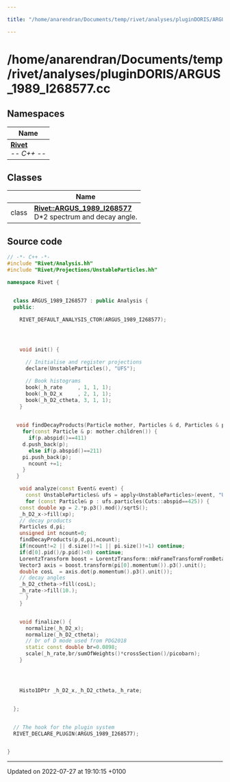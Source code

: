 ```yaml
---

title: "/home/anarendran/Documents/temp/rivet/analyses/pluginDORIS/ARGUS_1989_I268577.cc"

---
```


# /home/anarendran/Documents/temp/rivet/analyses/pluginDORIS/ARGUS_1989_I268577.cc



## Namespaces

| Name           |
| -------------- |
| **[Rivet](http://example.org/namespaces/namespacerivet/)** <br>-*- C++ -*-  |

## Classes

|                | Name           |
| -------------- | -------------- |
| class | **[Rivet::ARGUS_1989_I268577](http://example.org/classes/classrivet_1_1argus__1989__i268577/)** <br>D*2 spectrum and decay angle.  |




## Source code

```cpp
// -*- C++ -*-
#include "Rivet/Analysis.hh"
#include "Rivet/Projections/UnstableParticles.hh"

namespace Rivet {


  class ARGUS_1989_I268577 : public Analysis {
  public:

    RIVET_DEFAULT_ANALYSIS_CTOR(ARGUS_1989_I268577);




    void init() {

      // Initialise and register projections
      declare(UnstableParticles(), "UFS");

      // Book histograms
      book(_h_rate     , 1, 1, 1);
      book(_h_D2_x     , 2, 1, 1);
      book(_h_D2_ctheta, 3, 1, 1);
    }

   
   void findDecayProducts(Particle mother, Particles & d, Particles & pi,unsigned int & ncount) {
     for(const Particle & p: mother.children()) {
       if(p.abspid()==411)
     d.push_back(p);
       else if(p.abspid()==211)
     pi.push_back(p);
       ncount +=1;
     }
   }

    void analyze(const Event& event) {
      const UnstableParticles& ufs = apply<UnstableParticles>(event, "UFS");
      for (const Particle& p : ufs.particles(Cuts::abspid==425)) {
    const double xp = 2.*p.p3().mod()/sqrtS();
    _h_D2_x->fill(xp);
    // decay products
    Particles d,pi;
    unsigned int ncount=0;
    findDecayProducts(p,d,pi,ncount);
    if(ncount!=2 || d.size()!=1 || pi.size()!=1) continue;
    if(d[0].pid()/p.pid()<0) continue;
    LorentzTransform boost = LorentzTransform::mkFrameTransformFromBeta(p.momentum().betaVec());
    Vector3 axis = boost.transform(pi[0].momentum()).p3().unit();
    double cosL  = axis.dot(p.momentum().p3().unit());
    // decay angles
    _h_D2_ctheta->fill(cosL);
    _h_rate->fill(10.);
      }
    }


    void finalize() {
      normalize(_h_D2_x);
      normalize(_h_D2_ctheta);
      // br of D mode used from PDG2018
      static const double br=0.0898;
      scale(_h_rate,br/sumOfWeights()*crossSection()/picobarn);
    }




    Histo1DPtr _h_D2_x,_h_D2_ctheta,_h_rate;


  };


  // The hook for the plugin system
  RIVET_DECLARE_PLUGIN(ARGUS_1989_I268577);


}
```


-------------------------------

Updated on 2022-07-27 at 19:10:15 +0100
